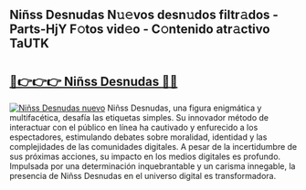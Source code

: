 ## Niñss Desnudas N𝚞𝚎vos desn𝚞dos filtr𝚊dos - Parts-HjY F𝚘tos vid𝚎o - C𝚘ntenido atr𝚊ctivo TaUTK

# <h2><a href="http://mb1qlo.tromn.icu/?c=Ni%c3%b1ss+Desnudas">🔗👉👉👉 Niñss Desnudas 🔗🔗</a></h2>

[![Niñss Desnudas nuevo](https://i.imgur.com/pEAQMta.gif)](http://mb1qlo.tromn.icu/?c=Ni%c3%b1ss+Desnudas)
Niñss Desnudas, una figura enigmática y multifacética, desafía las etiquetas simples. Su innovador método de interactuar con el público en línea ha cautivado y enfurecido a los espectadores, estimulando debates sobre moralidad, identidad y las complejidades de las comunidades digitales. A pesar de la incertidumbre de sus próximas acciones, su impacto en los medios digitales es profundo. Impulsada por una determinación inquebrantable y un carisma innegable, la presencia de Niñss Desnudas en el universo digital es transformadora.
